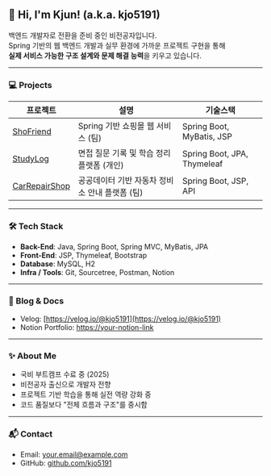 ## 👋 Hi, I'm Kjun! (a.k.a. kjo5191)

백엔드 개발자로 전환을 준비 중인 비전공자입니다.  
Spring 기반의 웹 백엔드 개발과 실무 환경에 가까운 프로젝트 구현을 통해  
**실제 서비스 가능한 구조 설계와 문제 해결 능력**을 키우고 있습니다.

---

### 💻 Projects

| 프로젝트 | 설명 | 기술스택 |
|----------|------|----------|
| [ShoFriend](https://github.com/kjo5191/Project_ShoFriend) | Spring 기반 쇼핑몰 웹 서비스 (팀) | Spring Boot, MyBatis, JSP |
| [StudyLog](https://github.com/kjo5191/Project_StudyLog) | 면접 질문 기록 및 학습 정리 플랫폼 (개인) | Spring Boot, JPA, Thymeleaf |
| [CarRepairShop](https://github.com/kjo5191/Project_CarRepairShop) | 공공데이터 기반 자동차 정비소 안내 플랫폼 (팀) | Spring Boot, JSP, API |

---

### 🛠️ Tech Stack

- **Back-End**: Java, Spring Boot, Spring MVC, MyBatis, JPA
- **Front-End**: JSP, Thymeleaf, Bootstrap
- **Database**: MySQL, H2
- **Infra / Tools**: Git, Sourcetree, Postman, Notion

---

### 📗 Blog & Docs

- Velog: [https://velog.io/@kjo5191](https://velog.io/@kjo5191)
- Notion Portfolio: [https://your-notion-link](https://your-notion-link)

---

### ✨ About Me

- 국비 부트캠프 수료 중 (2025)
- 비전공자 출신으로 개발자 전향
- 프로젝트 기반 학습을 통해 실전 역량 강화 중
- 코드 품질보다 "전체 흐름과 구조"를 중시함

---

### 📬 Contact

- Email: [your.email@example.com](mailto:your.email@example.com)
- GitHub: [github.com/kjo5191](https://github.com/kjo5191)


